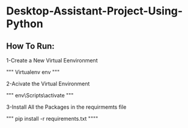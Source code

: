 # Desktop-Assistant-Project-Using-Python

## How To Run:

1-Create a New Virtual Eenvironment 

""" Virtualenv env """

2-Acivate the Virtual Environment 

""" env\Scripts\activate """

3-Install All the Packages in the requirmemts file

""" pip install -r requirements.txt """"

